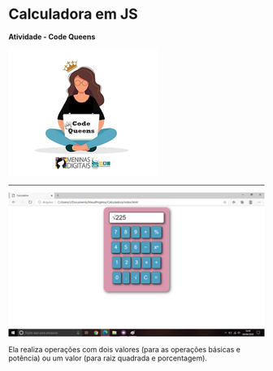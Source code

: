 # Calculadora em JS
**Atividade - Code Queens**

![CQ](https://github.com/Elianedantas/Calculadora/blob/master/Imagens/logo_CQ_png2.png)
***

![raiz quadrada](https://github.com/Elianedantas/Calculadora/blob/master/Imagens/raiz.png)

 
Ela realiza operações com dois valores (para as operações básicas e potência) ou um valor
(para raiz quadrada e porcentagem).

